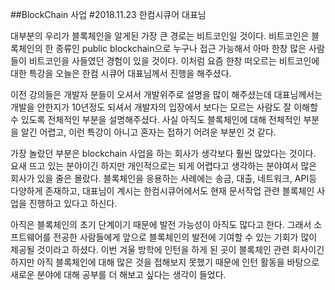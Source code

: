 
##BlockChain 사업 
#2018.11.23 한컴시큐어 대표님


대부분의 우리가 블록체인을 알게된 가장 큰 경로는 비트코인일 것이다. 비트코인은 블록체인의 한 종류인 public blockchain으로 누구나 접근 가능해서 아마 한창 많은 사람들이 비트코인을 사들였던 경험이 있을 것이다. 이처럼 요즘 한창 떠오르는 비트코인에 대한 특강을 오늘은 한컴 시큐어 대표님께서 진행을 해주셨다.

이전 강의들은 개발자 분들이 오셔서 개발위주로 설명을 많이 해주셨는데 대표님께서는 개발을 안한지가 10년정도 되셔서 개발자의 입장에서 보다는 모르는 사람도 잘 이해할 수 있도록 전체적인 부분을 설명해주셨다.  사실 아직도 블록체인에 대해 전체적인 부분을 알긴 어렵고, 이런 특강이 아니고 혼자는 접하기 어려운 부분인 것 같다. 

가장 놀랐던 부분은 blockchain 사업을 하는 회사가 생각보다 훨씬 많았다는 것이다.  요새 뜨고 있는 분야이긴 하지만 개인적으로는 되게 어렵다고 생각하는 분야여서 많은 회사가 있을 줄은 몰랐다. 블록체인을 응용하는 사례에는 송금, 대출, 네트워크,  API등 다양하게 존재하고, 대표님이 계시는 한컴시큐어에서도 현재 문서작업 관련 블록체인 사업을 진행하고 있다고 하신다.

아직은 블록체인의 초기 단계이기 때문에 발전 가능성이 아직도 많다고 한다. 그래서 소프트웨어를 전공한 사람들에게 앞으로 블록체인의 발전에 기여할 수 있는 기회가 많이 제공될 것이라고 하셨다. 이번 겨울 방학에 인턴을 하게 된 곳이 블록체인 관련 회사이긴 하지만 아직 블록체인에 대해 많은 것을 접해보지 못했기 때문에 인턴 활동을 바탕으로 새로운 분야에 대해 공부를 더 해보고 싶다는 생각이 들었다.

